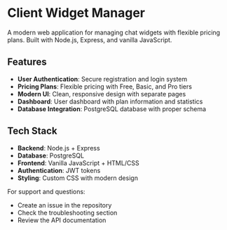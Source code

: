 # Client Widget Manager

A modern web application for managing chat widgets with flexible pricing plans. Built with Node.js, Express, and vanilla JavaScript.

## Features

- **User Authentication**: Secure registration and login system
- **Pricing Plans**: Flexible pricing with Free, Basic, and Pro tiers
- **Modern UI**: Clean, responsive design with separate pages
- **Dashboard**: User dashboard with plan information and statistics
- **Database Integration**: PostgreSQL database with proper schema

## Tech Stack

- **Backend**: Node.js + Express
- **Database**: PostgreSQL
- **Frontend**: Vanilla JavaScript + HTML/CSS
- **Authentication**: JWT tokens
- **Styling**: Custom CSS with modern design


For support and questions:
- Create an issue in the repository
- Check the troubleshooting section
- Review the API documentation
